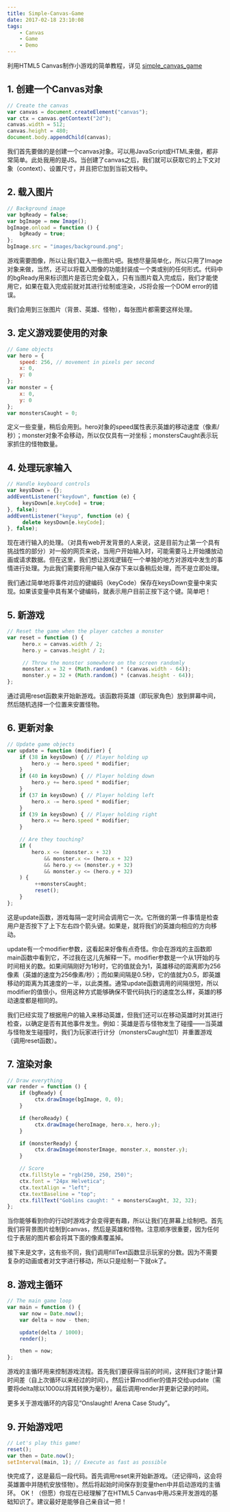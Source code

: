 ```yaml
---
title: Simple-Canvas-Game
date: 2017-02-18 23:10:08
tags:
	- Canvas
	- Game
	- Demo
---
```


利用HTML5 Canvas制作小游戏的简单教程，详见 [simple_canvas_game](https://github.com/juncaixinchi/simple_canvas_game)

<!-- more -->

## 1. 创建一个Canvas对象

```javascript
// Create the canvas
var canvas = document.createElement("canvas");
var ctx = canvas.getContext("2d");
canvas.width = 512;
canvas.height = 480;
document.body.appendChild(canvas);
```

我们首先要做的是创建一个canvas对象。可以用JavaScript或HTML来做，都非常简单。此处我用的是JS。当创建了canvas之后，我们就可以获取它的上下文对象（context）、设置尺寸，并且把它加到当前文档中。

## 2. 载入图片

```javascript
// Background image
var bgReady = false;
var bgImage = new Image();
bgImage.onload = function () {
    bgReady = true;
};
bgImage.src = "images/background.png";
```

游戏需要图像，所以让我们载入一些图片吧。我想尽量简单化，所以只用了Image对象来做，当然，还可以将载入图像的功能封装成一个类或别的任何形式。代码中的bgReady用来标识图片是否已完全载入，只有当图片载入完成后，我们才能使用它，如果在载入完成前就对其进行绘制或渲染，JS将会报一个DOM error的错误。

我们会用到三张图片（背景、英雄、怪物），每张图片都需要这样处理。

## 3. 定义游戏要使用的对象

```javascript
// Game objects
var hero = {
    speed: 256, // movement in pixels per second
    x: 0,
    y: 0
};
var monster = {
    x: 0,
    y: 0
};
var monstersCaught = 0;
```

定义一些变量，稍后会用到。hero对象的speed属性表示英雄的移动速度（像素/秒）；monster对象不会移动，所以仅仅具有一对坐标；monstersCaught表示玩家抓住的怪物数量。

## 4. 处理玩家输入

```javascript
// Handle keyboard controls
var keysDown = {};
addEventListener("keydown", function (e) {
     keysDown[e.keyCode] = true;
}, false);
addEventListener("keyup", function (e) {
     delete keysDown[e.keyCode];
}, false);
```

现在进行输入的处理。（对具有web开发背景的人来说，这是目前为止第一个具有挑战性的部分）对一般的网页来说，当用户开始输入时，可能需要马上开始播放动画或请求数据。但在这里，我们想让游戏逻辑在一个单独的地方对游戏中发生的事情进行处理。为此我们需要将用户输入保存下来以备稍后处理，而不是立即处理。

我们通过简单地将事件对应的键编码（keyCode）保存在keysDown变量中来实现。如果该变量中具有某个键编码，就表示用户目前正按下这个键。简单吧！

## 5. 新游戏

```javascript
// Reset the game when the player catches a monster
var reset = function () {
     hero.x = canvas.width / 2;
     hero.y = canvas.height / 2;

     // Throw the monster somewhere on the screen randomly
     monster.x = 32 + (Math.random() * (canvas.width - 64));
     monster.y = 32 + (Math.random() * (canvas.height - 64));
};
```

通过调用reset函数来开始新游戏。该函数将英雄（即玩家角色）放到屏幕中间，然后随机选择一个位置来安置怪物。

## 6. 更新对象

```javascript
// Update game objects
var update = function (modifier) {
    if (38 in keysDown) { // Player holding up
        hero.y -= hero.speed * modifier;
    }
    if (40 in keysDown) { // Player holding down
        hero.y += hero.speed * modifier;
    }
    if (37 in keysDown) { // Player holding left
        hero.x -= hero.speed * modifier;
    }
    if (39 in keysDown) { // Player holding right
        hero.x += hero.speed * modifier;
    }

    // Are they touching?
    if (
        hero.x <= (monster.x + 32)
            && monster.x <= (hero.x + 32)
            && hero.y <= (monster.y + 32)
            && monster.y <= (hero.y + 32)
    ) {
         ++monstersCaught;
         reset();
    }
};
```

这是update函数，游戏每隔一定时间会调用它一次。它所做的第一件事情是检查用户是否按下了上下左右四个箭头键。如果是，就将我们的英雄向相应的方向移动。

update有一个modifier参数，这看起来好像有点奇怪。你会在游戏的主函数即main函数中看到它，不过我在这儿先解释一下。modifier参数是一个从1开始的与时间相关的数。如果间隔刚好为1秒时，它的值就会为1，英雄移动的距离即为256像素（英雄的速度为256像素/秒）；而如果间隔是0.5秒，它的值就为0.5，即英雄移动的距离为其速度的一半，以此类推。通常update函数调用的间隔很短，所以modifier的值很小，但用这种方式能够确保不管代码执行的速度怎么样，英雄的移动速度都是相同的。

我们已经实现了根据用户的输入来移动英雄，但我们还可以在移动英雄时对其进行检查，以确定是否有其他事件发生。例如：英雄是否与怪物发生了碰撞——当英雄与怪物发生碰撞时，我们为玩家进行计分（monstersCaught加1）并重置游戏（调用reset函数）。

## 7. 渲染对象

```javascript
// Draw everything
var render = function () {
    if (bgReady) {
         ctx.drawImage(bgImage, 0, 0);
    }

    if (heroReady) {
         ctx.drawImage(heroImage, hero.x, hero.y);
    }

    if (monsterReady) {
         ctx.drawImage(monsterImage, monster.x, monster.y);
    }

    // Score
    ctx.fillStyle = "rgb(250, 250, 250)";
    ctx.font = "24px Helvetica";
    ctx.textAlign = "left";
    ctx.textBaseline = "top";
    ctx.fillText("Goblins caught: " + monstersCaught, 32, 32);
};
```

当你能够看到你的行动时游戏才会变得更有趣，所以让我们在屏幕上绘制吧。首先我们将背景图片绘制到canvas，然后是英雄和怪物。注意顺序很重要，因为任何位于表层的图片都会将其下面的像素覆盖掉。

接下来是文字，这有些不同，我们调用fillText函数显示玩家的分数。因为不需要复杂的动画或者对文字进行移动，所以只是绘制一下就ok了。

## 8. 游戏主循环

```javascript
// The main game loop
var main = function () {
    var now = Date.now();
    var delta = now - then;

    update(delta / 1000);
    render();

    then = now;
};
```

游戏的主循环用来控制游戏流程。首先我们要获得当前的时间，这样我们才能计算时间差（自上次循环以来经过的时间）。然后计算modifier的值并交给update（需要将delta除以1000以将其转换为毫秒）。最后调用render并更新记录的时间。

更多关于游戏循环的内容见“Onslaught! Arena Case Study”。

## 9. 开始游戏吧

```javascript
// Let's play this game!
reset();
var then = Date.now();
setInterval(main, 1); // Execute as fast as possible
```

快完成了，这是最后一段代码。首先调用reset来开始新游戏。（还记得吗，这会将英雄置中并随机安放怪物）。然后将起始时间保存到变量then中并启动游戏的主循环。
OK！（但愿）你现在已经理解了在HTML5 Canvas中用JS来开发游戏的基础知识了。建议最好是能够自己亲自试一把！
